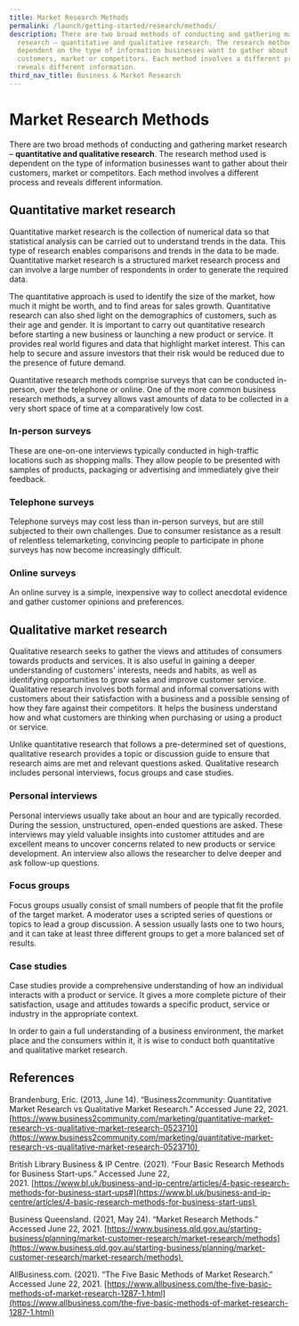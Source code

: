 ```yaml
---
title: Market Research Methods
permalink: /launch/getting-started/research/methods/
description: There are two broad methods of conducting and gathering market
  research – quantitative and qualitative research. The research method used is
  dependent on the type of information businesses want to gather about their
  customers, market or competitors. Each method involves a different process and
  reveals different information.
third_nav_title: Business & Market Research
---
```

# Market Research Methods 

There are two broad methods of conducting and gathering market research – **quantitative and qualitative research**. The research method used is dependent on the type of information businesses want to gather about their customers, market or competitors. Each method involves a different process and reveals different information.  

## Quantitative market research 

Quantitative market research is the collection of numerical data so that statistical analysis can be carried out to understand trends in the data. This type of research enables comparisons and trends in the data to be made. Quantitative market research is a structured market research process and can involve a large number of respondents in order to generate the required data.  

The quantitative approach is used to identify the size of the market, how much it might be worth, and to find areas for sales growth. Quantitative research can also shed light on the demographics of customers, such as their age and gender. It is important to carry out quantitative research before starting a new business or launching a new product or service. It provides real world figures and data that highlight market interest. This can help to secure and assure investors that their risk would be reduced due to the presence of future demand.  

Quantitative research methods comprise surveys that can be conducted in-person, over the telephone or online. One of the more common business research methods, a survey allows vast amounts of data to be collected in a very short space of time at a comparatively low cost.  

### In-person surveys  


These are one-on-one interviews typically conducted in high-traffic locations such as shopping malls. They allow people to be presented with samples of products, packaging or advertising and immediately give their feedback.  

### Telephone surveys  


Telephone surveys may cost less than in-person surveys, but are still subjected to their own challenges. Due to consumer resistance as a result of relentless telemarketing, convincing people to participate in phone surveys has now become increasingly difficult.  

###   Online surveys  


An online survey is a simple, inexpensive way to collect anecdotal evidence and gather customer opinions and preferences. 

## Qualitative market research 

Qualitative research seeks to gather the views and attitudes of consumers towards products and services. It is also useful in gaining a deeper understanding of customers' interests, needs and habits, as well as identifying opportunities to grow sales and improve customer service. Qualitative research involves both formal and informal conversations with customers about their satisfaction with a business and a possible sensing of how they fare against their competitors. It helps the business understand how and what customers are thinking when purchasing or using a product or service.  

Unlike quantitative research that follows a pre\-determined set of questions, qualitative research provides a topic or discussion guide to ensure that research aims are met and relevant questions asked. Qualitative research includes personal interviews, focus groups and case studies.  

###    Personal interviews 


Personal interviews usually take about an hour and are typically recorded. During the session, unstructured, open-ended questions are asked. These interviews may yield valuable insights into customer attitudes and are excellent means to uncover concerns related to new products or service development. An interview also allows the researcher to delve deeper and ask follow-up questions. 

###    Focus groups 


Focus groups usually consist of small numbers of people that fit the profile of the target market. A moderator uses a scripted series of questions or topics to lead a group discussion. A session usually lasts one to two hours, and it can take at least three different groups to get a more balanced set of results.  

###    Case studies 


Case studies provide a comprehensive understanding of how an individual interacts with a product or service. It gives a more complete picture of their satisfaction, usage and attitudes towards a specific product, service or industry in the appropriate context.  

In order to gain a full understanding of a business environment, the market place and the consumers within it, it is wise to conduct both quantitative and qualitative market research. 

## References 

Brandenburg, Eric. (2013, June 14). “Business2community: Quantitative Market Research vs Qualitative Market Research.” Accessed June 22, 2021. [https://www.business2community.com/marketing/quantitative-market-research-vs-qualitative-market-research-0523710](https://www.business2community.com/marketing/quantitative-market-research-vs-qualitative-market-research-0523710) 

British Library Business & IP Centre. (2021). “Four Basic Research Methods for Business Start-ups.” Accessed June 22, 2021. [https://www.bl.uk/business-and-ip-centre/articles/4-basic-research-methods-for-business-start-ups#](https://www.bl.uk/business-and-ip-centre/articles/4-basic-research-methods-for-business-start-ups) 

Business Queensland. (2021, May 24). “Market Research Methods.” Accessed June 22, 2021. [https://www.business.qld.gov.au/starting-business/planning/market-customer-research/market-research/methods](https://www.business.qld.gov.au/starting-business/planning/market-customer-research/market-research/methods) 

AllBusiness.com. (2021). “The Five Basic Methods of Market Research.” Accessed June 22, 2021. [https://www.allbusiness.com/the-five-basic-methods-of-market-research-1287-1.html](https://www.allbusiness.com/the-five-basic-methods-of-market-research-1287-1.html)